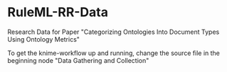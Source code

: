 # RuleML-RR-Data
Research Data for Paper "Categorizing Ontologies Into Document Types Using Ontology Metrics"

To get the knime-workflow up and running, change the source file in the beginning node "Data Gathering and Collection"
